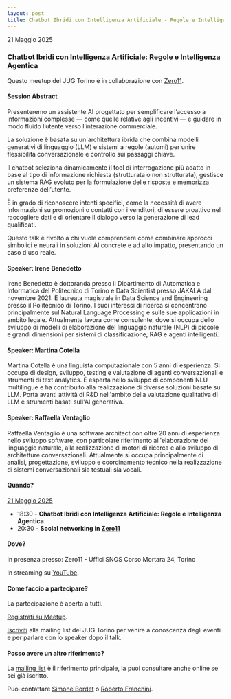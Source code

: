 ```yaml
---
layout: post
title: Chatbot Ibridi con Intelligenza Artificiale - Regole e Intelligenza Agentica
---
```


21 Maggio 2025

### Chatbot Ibridi con Intelligenza Artificiale: Regole e Intelligenza Agentica

Questo meetup del JUG Torino è in collaborazione con [Zero11](/places/zeroundici/).

#### Session Abstract

Presenteremo un assistente AI progettato per semplificare l’accesso a informazioni complesse — come quelle relative agli incentivi — e guidare in modo fluido l’utente verso l’interazione commerciale.

La soluzione è basata su un'architettura ibrida che combina modelli generativi di linguaggio (LLM) e sistemi a regole (automi) per unire flessibilità conversazionale e controllo sui passaggi chiave.

Il chatbot seleziona dinamicamente il tool di interrogazione più adatto in base al tipo di informazione richiesta (strutturata o non strutturata), gestisce un sistema RAG evoluto per la formulazione delle risposte e memorizza preferenze dell’utente.

È in grado di riconoscere intenti specifici, come la necessità di avere informazioni su promozioni o contatti con i venditori, di essere proattivo nel raccogliere dati e di orientare il dialogo verso la generazione di lead qualificati.

Questo talk è rivolto a chi vuole comprendere come combinare approcci simbolici e neurali in soluzioni AI concrete e ad alto impatto, presentando un caso d'uso reale.

#### Speaker: Irene Benedetto

Irene Benedetto è dottoranda presso il Dipartimento di Automatica e Informatica del Politecnico di Torino e Data Scientist presso JAKALA dal novembre 2021. È laureata magistrale in Data Science and Engineering presso il Politecnico di Torino. I suoi interessi di ricerca si concentrano principalmente sul Natural Language Processing e sulle sue applicazioni in ambito legale. Attualmente lavora come consulente, dove si occupa dello sviluppo di modelli di elaborazione del linguaggio naturale (NLP) di piccole e grandi dimensioni per sistemi di classificazione, RAG e agenti intelligenti.

#### Speaker: Martina Cotella

Martina Cotella è una linguista computazionale con 5 anni di esperienza. Si occupa di design, sviluppo, testing e valutazione di agenti conversazionali e strumenti di text analytics. È esperta nello sviluppo di componenti NLU multilingue e ha contribuito alla realizzazione di diverse soluzioni basate su LLM. Porta avanti attività di R&D nell'ambito della valutazione qualitativa di LLM e strumenti basati sull'AI generativa.

#### Speaker: Raffaella Ventaglio

Raffaella Ventaglio è una software architect con oltre 20 anni di esperienza nello sviluppo software, con particolare riferimento all'elaborazione del linguaggio naturale, alla realizzazione di motori di ricerca e allo sviluppo di architetture conversazionali. Attualmente si occupa principalmente di analisi, progettazione, sviluppo e coordinamento tecnico nella realizzazione di sistemi conversazionali sia testuali sia vocali.

#### Quando?

<u>21 Maggio 2025</u>

* 18:30 - **Chatbot Ibridi con Intelligenza Artificiale: Regole e Intelligenza Agentica**
* 20:30 - **Social networking in [Zero11](/places/zeroundici/)**

#### Dove?

In presenza presso:
Zero11 - Uffici SNOS
Corso Mortara 24, Torino

In streaming su [YouTube](youtube.com/watch?v=Jn6cUz6jwnQ).

#### Come faccio a partecipare?

La partecipazione è aperta a tutti.

[Registrati su Meetup](https://www.meetup.com/jugtorino/events/307671611/).

[Iscriviti](/subscribe/) alla mailing list del JUG Torino per venire a conoscenza degli eventi e per parlare con lo speaker dopo il talk.

#### Posso avere un altro riferimento?

La [mailing list](https://groups.google.com/g/jugtorino) è il riferimento principale, la puoi consultare anche online se sei già iscritto.

Puoi contattare [Simone Bordet](/people/simonebordet/) o [Roberto Franchini](/people/robertofranchini/).
